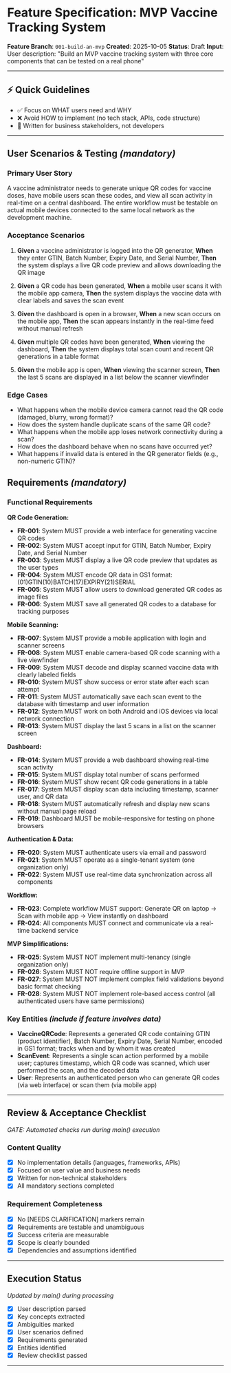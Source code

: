 # Feature Specification: MVP Vaccine Tracking System

**Feature Branch**: `001-build-an-mvp`
**Created**: 2025-10-05
**Status**: Draft
**Input**: User description: "Build an MVP vaccine tracking system with three core components that can be tested on a real phone"

---

## ⚡ Quick Guidelines
- ✅ Focus on WHAT users need and WHY
- ❌ Avoid HOW to implement (no tech stack, APIs, code structure)
- 👥 Written for business stakeholders, not developers

---

## User Scenarios & Testing *(mandatory)*

### Primary User Story
A vaccine administrator needs to generate unique QR codes for vaccine doses, have mobile users scan these codes, and view all scan activity in real-time on a central dashboard. The entire workflow must be testable on actual mobile devices connected to the same local network as the development machine.

### Acceptance Scenarios

1. **Given** a vaccine administrator is logged into the QR generator, **When** they enter GTIN, Batch Number, Expiry Date, and Serial Number, **Then** the system displays a live QR code preview and allows downloading the QR image

2. **Given** a QR code has been generated, **When** a mobile user scans it with the mobile app camera, **Then** the system displays the vaccine data with clear labels and saves the scan event

3. **Given** the dashboard is open in a browser, **When** a new scan occurs on the mobile app, **Then** the scan appears instantly in the real-time feed without manual refresh

4. **Given** multiple QR codes have been generated, **When** viewing the dashboard, **Then** the system displays total scan count and recent QR generations in a table format

5. **Given** the mobile app is open, **When** viewing the scanner screen, **Then** the last 5 scans are displayed in a list below the scanner viewfinder

### Edge Cases
- What happens when the mobile device camera cannot read the QR code (damaged, blurry, wrong format)?
- How does the system handle duplicate scans of the same QR code?
- What happens when the mobile app loses network connectivity during a scan?
- How does the dashboard behave when no scans have occurred yet?
- What happens if invalid data is entered in the QR generator fields (e.g., non-numeric GTIN)?

## Requirements *(mandatory)*

### Functional Requirements

**QR Code Generation:**
- **FR-001**: System MUST provide a web interface for generating vaccine QR codes
- **FR-002**: System MUST accept input for GTIN, Batch Number, Expiry Date, and Serial Number
- **FR-003**: System MUST display a live QR code preview that updates as the user types
- **FR-004**: System MUST encode QR data in GS1 format: (01)GTIN(10)BATCH(17)EXPIRY(21)SERIAL
- **FR-005**: System MUST allow users to download generated QR codes as image files
- **FR-006**: System MUST save all generated QR codes to a database for tracking purposes

**Mobile Scanning:**
- **FR-007**: System MUST provide a mobile application with login and scanner screens
- **FR-008**: System MUST enable camera-based QR code scanning with a live viewfinder
- **FR-009**: System MUST decode and display scanned vaccine data with clearly labeled fields
- **FR-010**: System MUST show success or error state after each scan attempt
- **FR-011**: System MUST automatically save each scan event to the database with timestamp and user information
- **FR-012**: System MUST work on both Android and iOS devices via local network connection
- **FR-013**: System MUST display the last 5 scans in a list on the scanner screen

**Dashboard:**
- **FR-014**: System MUST provide a web dashboard showing real-time scan activity
- **FR-015**: System MUST display total number of scans performed
- **FR-016**: System MUST show recent QR code generations in a table
- **FR-017**: System MUST display scan data including timestamp, scanner user, and QR data
- **FR-018**: System MUST automatically refresh and display new scans without manual page reload
- **FR-019**: Dashboard MUST be mobile-responsive for testing on phone browsers

**Authentication & Data:**
- **FR-020**: System MUST authenticate users via email and password
- **FR-021**: System MUST operate as a single-tenant system (one organization only)
- **FR-022**: System MUST use real-time data synchronization across all components

**Workflow:**
- **FR-023**: Complete workflow MUST support: Generate QR on laptop → Scan with mobile app → View instantly on dashboard
- **FR-024**: All components MUST connect and communicate via a real-time backend service

**MVP Simplifications:**
- **FR-025**: System MUST NOT implement multi-tenancy (single organization only)
- **FR-026**: System MUST NOT require offline support in MVP
- **FR-027**: System MUST NOT implement complex field validations beyond basic format checking
- **FR-028**: System MUST NOT implement role-based access control (all authenticated users have same permissions)

### Key Entities *(include if feature involves data)*

- **VaccineQRCode**: Represents a generated QR code containing GTIN (product identifier), Batch Number, Expiry Date, Serial Number, encoded in GS1 format; tracks when and by whom it was created
- **ScanEvent**: Represents a single scan action performed by a mobile user; captures timestamp, which QR code was scanned, which user performed the scan, and the decoded data
- **User**: Represents an authenticated person who can generate QR codes (via web interface) or scan them (via mobile app)

---

## Review & Acceptance Checklist
*GATE: Automated checks run during main() execution*

### Content Quality
- [x] No implementation details (languages, frameworks, APIs)
- [x] Focused on user value and business needs
- [x] Written for non-technical stakeholders
- [x] All mandatory sections completed

### Requirement Completeness
- [x] No [NEEDS CLARIFICATION] markers remain
- [x] Requirements are testable and unambiguous
- [x] Success criteria are measurable
- [x] Scope is clearly bounded
- [x] Dependencies and assumptions identified

---

## Execution Status
*Updated by main() during processing*

- [x] User description parsed
- [x] Key concepts extracted
- [x] Ambiguities marked
- [x] User scenarios defined
- [x] Requirements generated
- [x] Entities identified
- [x] Review checklist passed

---
